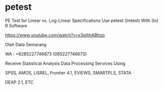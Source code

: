 # petest
PE Test for Linear vs. Log-Linear Specifications Use petest (lmtest) With (In) R Software

https://www.youtube.com/watch?v=x3qihhABhzo

Olah Data Semarang

WA : +6285227746673 (085227746673)

Receive Statistical Analysis Data Processing Services Using

SPSS, AMOS, LISREL, Frontier 4.1, EVIEWS, SMARTPLS, STATA

DEAP 2.1, ETC
